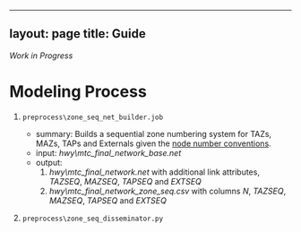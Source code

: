 
---
layout: page
title: Guide
---

*Work in Progress*

# Modeling Process

1. `preprocess\zone_seq_net_builder.job`
   * summary: Builds a sequential zone numbering system for TAZs, MAZs, TAPs and Externals 
     given the [node number conventions](/travel-model-two/guide/#County-Node-Numbering-System).
   * input: _hwy\mtc_final_network_base.net_
   * output:
     1. _hwy\mtc_final_network.net_ with additional link attributes, _TAZSEQ_, _MAZSEQ_, _TAPSEQ_ and _EXTSEQ_
     2. _hwy\mtc_final_network_zone_seq.csv_ with columns _N_, _TAZSEQ_, _MAZSEQ_, _TAPSEQ_ and _EXTSEQ_
     
1. `preprocess\zone_seq_disseminator.py` 
